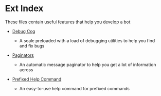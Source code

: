 # Ext Index

These files contain useful features that help you develop a bot

- [Debug Cog](debug_scale)
    - A scale preloaded with a load of debugging utilities to help you find and fix bugs

- [Paginators](paginators)
    - An automatic message paginator to help you get a lot of information across

- [Prefixed Help Command](prefixed_help_command)
    - An easy-to-use help command for prefixed commands
